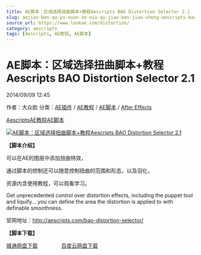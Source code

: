 ```yaml
---
title: AE脚本：区域选择扭曲脚本+教程Aescripts BAO Distortion Selector 2.1
slug: aejiao-ben-qu-yu-xuan-ze-niu-qu-jiao-ben-jiao-cheng-aescripts-bao-distortion-selector-2-1
source_url: https://www.lookae.com/distortion/
category: aescripts
tags: [Aescripts, AE教程, AE脚本]
---
```

# AE脚本：区域选择扭曲脚本+教程Aescripts BAO Distortion Selector 2.1

2014/09/09 12:45

作者：大众脸
分类：[AE插件](https://www.lookae.com/after-effects/aechajian/) / [AE教程](https://www.lookae.com/after-effects/aejiaocheng/) / [AE脚本](https://www.lookae.com/after-effects/aescripts/) / [After Effects](https://www.lookae.com/after-effects/)

[Aescripts](https://www.lookae.com/tag/aescripts/)[AE教程](https://www.lookae.com/tag/ae%e6%95%99%e7%a8%8b/)[AE脚本](https://www.lookae.com/tag/ae%e8%84%9a%e6%9c%ac/)

[![AE脚本：区域选择扭曲脚本+教程Aescripts BAO Distortion Selector 2.1](https://www.lookae.com/wp-content/uploads/2014/09/Distortion.jpg "AE脚本：区域选择扭曲脚本+教程Aescripts BAO Distortion Selector 2.1-LookAE.com")](https://www.lookae.com/wp-content/uploads/2014/09/Distortion.jpg)

**【脚本介绍】**

可以在AE的图层中添加扭曲特效，

通过脚本的控制还可以随意控制扭曲的范围和形态，以及羽化，

资源内含使用教程，可以观看学习。

Get unprecedented control over distortion effects, including the puppet tool and liquify… you can define the area the distortion is applied to with definable smoothness.

官网地址：http://aescripts.com/bao-distortion-selector/

**【脚本下载】**

[城通网盘下载](https://www.400gb.com/file/72925486)                [百度云网盘下载](https://pan.baidu.com/s/1o6qgSA2)
